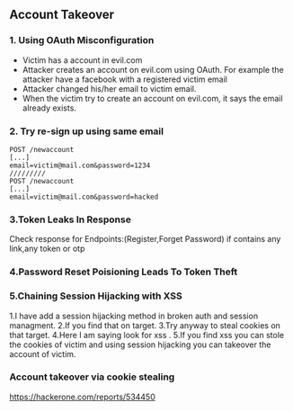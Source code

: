 ## Account Takeover

### 1. Using OAuth Misconfiguration
   - Victim has a account in evil.com
   - Attacker creates an account on evil.com using OAuth. For example the attacker have a facebook with a registered victim email
   - Attacker changed his/her email to victim email.
   - When the victim try to create an account on evil.com, it says the email already exists.

### 2. Try re-sign up using same email
```
POST /newaccount
[...]
email=victim@mail.com&password=1234
/////////
POST /newaccount
[...]
email=victim@mail.com&password=hacked
```
### 3.Token Leaks In Response
   Check response for Endpoints:(Register,Forget Password) if contains any link,any token or otp
   
### 4.Password Reset Poisioning Leads To Token Theft

### 5.Chaining Session Hijacking with XSS
  1.I have add a session hijacking method in broken auth and session managment. 
  2.If you find that on target.
  3.Try anyway to steal cookies on that target.
  4.Here I am saying look for xss .
  5.If you find xss you can stole the cookies of victim and using session hijacking you can takeover the account of victim.
  
  
### Account takeover via cookie stealing

 https://hackerone.com/reports/534450 

